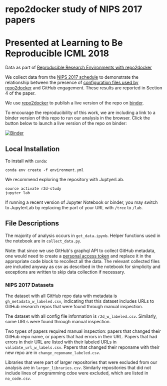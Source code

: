 # repo2docker study of NIPS 2017 papers 
# Presented at Learning to Be Reproducible ICML 2018

Data as part of [Reproducible Research Environments with repo2docker](https://openreview.net/forum?id=B1lYOwuoxm)

We collect data from the [NIPS 2017 schedule](https://nips.cc/Conferences/2017/Schedule) to demonstrate the relationship between the presence of [configuration files used by repo2docker](http://repo2docker.readthedocs.io/en/latest/config_files.html) and GitHub engagement.  These results are reported in Section 4 of the paper.

We use [repo2docker](https://github.com/jupyter/repo2docker) to publish a live version of the repo on [binder](https://mybinder.org).

To encourage the reproducibility of this work, we are including a link to a binder version of this repo to run our analysis in the browser. Click the button below to launch a live version of the repo on binder:

[![Binder](https://mybinder.org/badge.svg)](https://mybinder.org/v2/gh/jzf2101/r2d_study/master?filepath=get_data.ipynb)

## Local Installation 

To install with `conda`:

```
conda env create -f environment.yml
```

We recommend exploring the repository with JuptyerLab.

```
source activate r2d-study
jupyter lab
```

If running a recent version of Jupyter Notebook or binder, you may switch to JupyterLab by replacing the part of your URL with `/tree` to `/lab`.

## File Descriptions

The majority of analysis occurs in `get_data.ipynb`.  Helper functions used in the notebook are in `collect_data.py`.  

Note: that since we use GitHub's graphql API to collect GitHub metadata, one would need to create a [personal access token](https://help.github.com/articles/creating-a-personal-access-token-for-the-command-line/) and replace it in the appropriate code block to recollect all the data.  The relevant collected files are included anyway as csv as described in the notebook for simplicity and exceptions are written to skip data collection if necessary.

### NIPS 2017 Datasets

The dataset with all GitHub repo data with metadata is `gh_metadata_w_labeled.csv`, indicating that this dataset includes URLs to GitHub research repos that were found through manual inspection.

The dataset with all config file information is `r2d_w_labeled.csv`.  Similarly, some URLs were found through manual inspection.

Two types of papers required manual inspection: papers that changed their GitHub repo name, or papers that had errors in their URL.  Papers that had errors in their URL are listed with their labeled URLs in `validate_url_w_labels.csv`. Papers that changed their reponame with their new repo are in `change_reponame_labeled.csv`.

Libraries that were part of larger repositories that were excluded from our analysis are in `larger_libraries.csv`. Similarly repositories that did not include lines of programming cdoe were excluded, which are listed in `no_code.csv`.